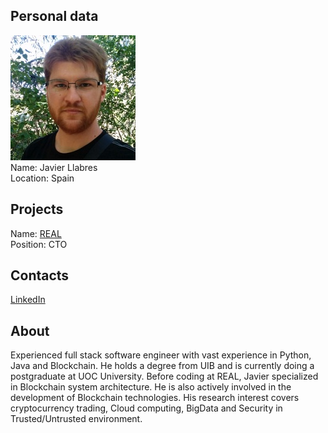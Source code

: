 ## Personal data
![javier llabres photo](photo/javier_llabres.jpg)  
Name:  Javier Llabres  
Location: Spain
## Projects 
Name: [REAL](../projects/real.md)  
Position: CTO
## Contacts
[LinkedIn](https://www.linkedin.com/in/javier-llabr%C3%A9s/)     
## About
Experienced full stack software engineer with vast experience in Python, Java and Blockchain. He holds a degree from UIB and is currently doing a postgraduate at UOC University. Before coding at REAL, Javier specialized in Blockchain system architecture. He is also actively involved in the development of Blockchain technologies. His research interest covers cryptocurrency trading, Cloud computing, BigData and Security in Trusted/Untrusted environment.
